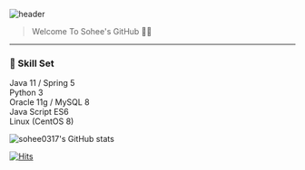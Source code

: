 ![header](https://capsule-render.vercel.app/api?type=venom&color=timeGradient&height=200&section=header&text=Sohee%20Park%20💻&fontSize=55&animation=fadeIn)
>Welcome To Sohee's GitHub 🙌🏻
---
### 🔧  ️Skill Set
Java 11 / Spring 5 <br>
Python 3 <br>
Oracle 11g / MySQL 8 <br>
Java Script ES6 <br>
Linux (CentOS 8)

![sohee0317's GitHub stats](https://github-readme-stats.vercel.app/api?username=Sohee-Elizabeth-park&include_all_commits=true&show_icons=true&theme=radical)

[![Hits](https://hits.seeyoufarm.com/api/count/incr/badge.svg?url=https%3A%2F%2Fgithub.com%2Fsohee0317&count_bg=%23F941F2&title_bg=%23604F64&icon=&icon_color=%23E7E7E7&title=hits&edge_flat=false)](https://hits.seeyoufarm.com)

<!--
**sohee0317/sohee0317** is a ✨ _special_ ✨ repository because its `README.md` (this file) appears on your GitHub profile.

Here are some ideas to get you started:

- 🔭 I’m currently working on ...
- 🌱 I’m currently learning ...
- 👯 I’m looking to collaborate on ...
- 🤔 I’m looking for help with ...
- 💬 Ask me about ...
- 📫 How to reach me: ...
- 😄 Pronouns: ...
- ⚡ Fun fact: ...
-->
